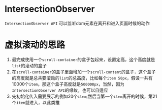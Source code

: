 # IntersectionObserver

`IntersectionObserver API` 可以监听dom元素在离开和进入页面时候的动作

# 虚拟滚动的思路

1. 最完成使用一个`scroll-container`的盒子包起来，设置定高，这个高度就是`list`的滚动的盒子
2. 在`scroll-container`的盒子里面增加一个`scroll-content`的盒子，这个盒子的高度就是总共要滚动的`list`的总高度，比如每个`item 50px`，假设一共有10000个`item`，那这个盒子高度就是`500000px`，当然，因为`IntersectionObserver API`的缘故，也可以自适应
3. 先初始化传入需要展示的例如20个`item`,然后当第一个`item`离开的时候，第21个`item`就进入，以此类推